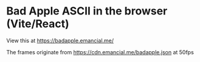# Bad Apple ASCII in the browser (Vite/React)

View this at https://badapple.emancial.me/

The frames originate from https://cdn.emancial.me/badapple.json at 50fps
